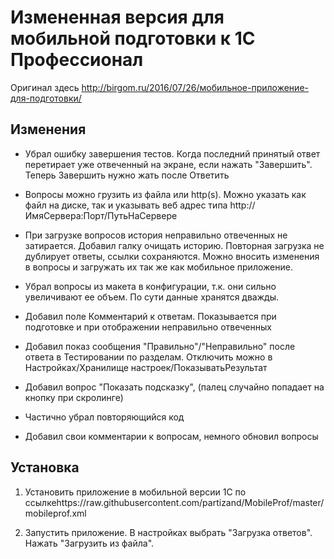 Измененная версия для мобильной подготовки к 1С Профессионал
============================================================

Оригинал здесь http://birgom.ru/2016/07/26/мобильное-приложение-для-подготовки/

Изменения
---------

* Убрал ошибку завершения тестов. Когда последний принятый ответ перетирает уже отвеченный на экране, если нажать "Завершить". Теперь Завершить нужно жать после Ответить

* Вопросы можно грузить из файла или http(s). Можно указать как файл на диске, так и указывать веб адрес типа http://ИмяСервера:Порт/ПутьНаСервере

* При загрузке вопросов история неправильно отвеченных не затирается. Добавил галку очищать историю.  Повторная загрузка не дублирует ответы, ссылки сохраняются. Можно вносить изменения в вопросы и загружать их так же как мобильное приложение.

* Убрал вопросы из макета в конфигурации, т.к. они сильно увеличивают ее объем. По сути данные хранятся дважды.

* Добавил поле Комментарий к ответам. Показывается при подготовке и при отображении неправильно отвеченных

* Добавил показ сообщения "Правильно"/"Неправильно" после ответа в Тестировании по разделам. Отключить можно в Настройках/Хранилище настроек/ПоказыватьРезультат

* Добавил вопрос "Показать подсказку", (палец случайно попадает на кнопку при скролинге)

* Частично убрал повторяющийся код

* Добавил свои комментарии к вопросам, немного обновил вопросы


Установка
---------

1. Установить приложение в мобильной версии 1С по ссылкеhttps://raw.githubusercontent.com/partizand/MobileProf/master/mobileprof.xml

2. Запустить приложение. В настройках выбрать "Загрузка ответов". Нажать "Загрузить из файла". 

